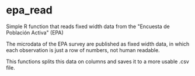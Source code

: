 # epa_read
Simple R function that reads fixed width data from the "Encuesta de Población Activa" (EPA)

The microdata of the EPA survey are published as fixed width data, in which each observation is just a row of numbers,
not human readable.

This functions splits this data on columns and saves it to a more usable .csv file.
